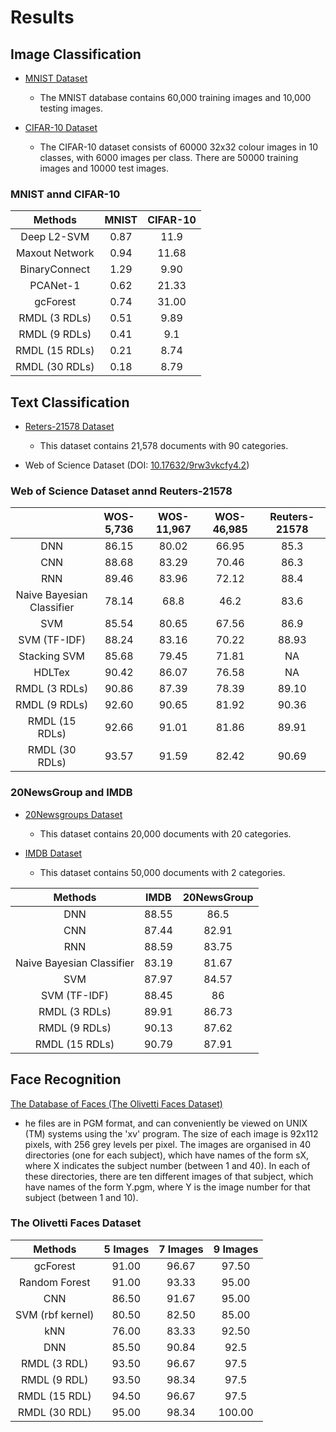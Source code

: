 # Results #

## Image Classification ##
- [MNIST Dataset](https://en.wikipedia.org/wiki/MNIST_database)

  * The MNIST database contains 60,000 training images and 10,000 testing images.
- [CIFAR-10 Dataset](https://www.cs.toronto.edu/~kriz/cifar.html)

  * The CIFAR-10 dataset consists of 60000 32x32 colour images in 10 classes, with 6000 images per class. There are 50000 training images and 10000 test images.
  
### MNIST annd CIFAR-10 ###

|     Methods    | MNIST | CIFAR-10 |
|:--------------:|:-----:|:--------:|
|   Deep L2-SVM  |  0.87 |   11.9   |
| Maxout Network |  0.94 |   11.68  |
|  BinaryConnect |  1.29 |   9.90   |
|    PCANet-1    |  0.62 |   21.33  |
|    gcForest    |  0.74 |   31.00  |
|  RMDL (3 RDLs) |  0.51 |   9.89   |
|  RMDL (9 RDLs) |  0.41 |    9.1   |
| RMDL (15 RDLs) |  0.21 |   8.74   |
| RMDL (30 RDLs) |  0.18 |   8.79   |

## Text Classification ##

- [Reters-21578 Dataset](https://keras.io/datasets/)

  * This dataset contains 21,578 documents with 90 categories.
      
  
- Web of Science Dataset (DOI: [10.17632/9rw3vkcfy4.2](http://dx.doi.org/10.17632/9rw3vkcfy4.2))


### Web of Science Dataset annd Reuters-21578 ###

|                | WOS-5,736 | WOS-11,967 | WOS-46,985 | Reuters-21578 |
|:--------------:|:---------:|:----------:|:----------:|:-------------:|
|       DNN      |   86.15   |    80.02   |    66.95   |      85.3     |
|       CNN      |   88.68   |    83.29   |    70.46   |      86.3     |
|       RNN      |   89.46   |    83.96   |    72.12   |      88.4     |
|     Naive Bayesian Classifier    |   78.14   |    68.8    |    46.2    |      83.6     |
|       SVM      |   85.54   |    80.65   |    67.56   |      86.9     |
|  SVM (TF-IDF)  |   88.24   |    83.16   |    70.22   |     88.93     |
|  Stacking SVM  |   85.68   |    79.45   |    71.81   |       NA      |
|     HDLTex     |   90.42   |    86.07   |    76.58   |       NA      |
|  RMDL (3 RDLs) |   90.86   |    87.39   |    78.39   |     89.10     |
|  RMDL (9 RDLs) |   92.60   |    90.65   |    81.92   |     90.36     |
| RMDL (15 RDLs) |   92.66   |    91.01   |    81.86   |     89.91     |
| RMDL (30 RDLs) |   93.57   |    91.59   |    82.42   |     90.69     |

### 20NewsGroup and IMDB ###

- [20Newsgroups Dataset](https://archive.ics.uci.edu/ml/datasets/Twenty+Newsgroups)

  * This dataset contains 20,000 documents with 20 categories.
  
- [IMDB Dataset](http://ai.stanford.edu/~amaas/data/sentiment/)

  * This dataset contains 50,000 documents with 2 categories.


|         Methods         |  IMDB | 20NewsGroup |
|:-----------------------:|:-----:|:-----------:|
|           DNN           | 88.55 |     86.5    |
|           CNN           | 87.44 |    82.91    |
|           RNN           | 88.59 |    83.75    |
|Naive Bayesian Classifier| 83.19 |    81.67    |
|          SVM            | 87.97 |    84.57    |
|       SVM (TF-IDF)      | 88.45 |      86     |
|      RMDL (3 RDLs)      | 89.91 |    86.73    |
|      RMDL (9 RDLs)      | 90.13 |    87.62    |
|     RMDL (15 RDLs)      | 90.79 |    87.91    |


## Face Recognition ##

[The Database of Faces (The Olivetti Faces Dataset)](http://www.cl.cam.ac.uk/research/dtg/attarchive/facedatabase.html)

   * he files are in PGM format, and can conveniently be viewed on UNIX (TM) systems using the 'xv' program. The size of each image is 92x112 pixels, with 256 grey levels per pixel. The images are organised in 40 directories (one for each subject), which have names of the form sX, where X indicates the subject number (between 1 and 40). In each of these directories, there are ten different images of that subject, which have names of the form Y.pgm, where Y is the image number for that subject (between 1 and 10).
   
### The Olivetti Faces Dataset ###

|      Methods     | 5 Images | 7 Images | 9 Images |
|:----------------:|:--------:|:--------:|:--------:|
|     gcForest     |   91.00  |   96.67  |   97.50  |
|   Random Forest  |   91.00  |   93.33  |   95.00  |
|        CNN       |   86.50  |   91.67  |   95.00  |
| SVM (rbf kernel) |   80.50  |   82.50  |   85.00  |
|        kNN       |   76.00  |   83.33  |   92.50  |
|        DNN       |   85.50  |   90.84  |   92.5   |
|   RMDL (3 RDL)   |   93.50  |   96.67  |   97.5   |
|   RMDL (9 RDL)   |   93.50  |   98.34  |   97.5   |
|   RMDL (15 RDL)  |   94.50  |   96.67  |   97.5   |
|   RMDL (30 RDL)  |   95.00  |   98.34  |  100.00  |





